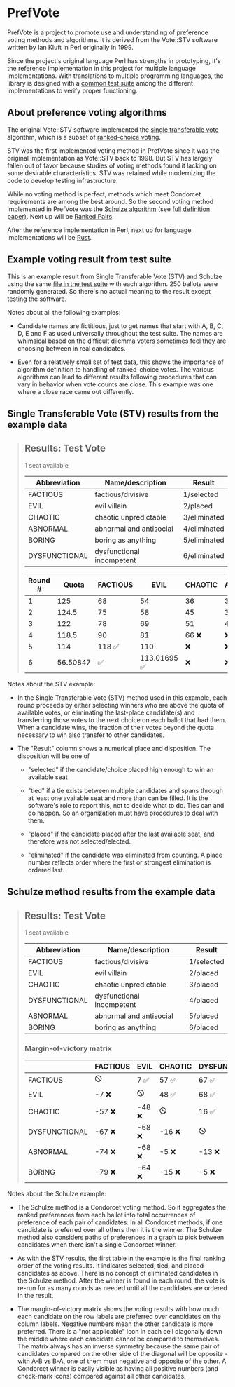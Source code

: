 # PrefVote

PrefVote is a project to promote use and understanding of preference voting methods and algorithms. It is derived from the Vote::STV software written by Ian Kluft in Perl originally in 1999.

Since the project's original language Perl has strengths in prototyping, it's the reference implementation in this project for multiple language implementations. With translations to multiple programming languages, the library is designed with a [common test suite](test/) among the different implementations to verify proper functioning.

## About preference voting algorithms

The original Vote::STV software implemented the [single transferable vote](https://en.wikipedia.org/wiki/Single_transferable_vote) algorithm, which is a subset of [ranked-choice voting](https://en.wikipedia.org/wiki/Ranked_voting).

STV was the first implemented voting method in PrefVote since it was the original implementation as Vote::STV back to 1998. But STV has largely fallen out of favor because studies of voting methods found it lacking on some desirable characteristics. STV was retained while modernizing the code to develop testing infrastructure.

 While no voting method is perfect, methods which meet Condorcet requirements are among the best around. So the second voting method implemented in PrefVote was the [Schulze algorithm](https://en.wikipedia.org/wiki/Schulze_method) (see [full definition paper)](https://arxiv.org/abs/1804.02973). Next up will be [Ranked Pairs](https://en.wikipedia.org/wiki/Ranked_pairs).

After the reference implementation in Perl, next up for language implementations will be [Rust](https://www.rust-lang.org/).

## Example voting result from test suite

This is an example result from Single Transferable Vote (STV) and Schulze using the same [file in the test suite](test/inputs/100-rcv-test/004-rcv-test.yaml) with each algorithm. 250 ballots were randomly generated. So there's no actual meaning to the result except testing the software.

Notes about all the following examples:

- Candidate names are fictitious, just to get names that start with A, B, C, D, E and F as used universally throughout the test suite. The names are whimsical based on the difficult dilemma voters sometimes feel they are choosing between in real candidates.

- Even for a relatively small set of test data, this shows the importance of algorithm definition to handling of ranked-choice votes. The various algorithms can lead to different results following procedures that can vary in behavior when vote counts are close. This example was one where a close race came out differently.

## Single Transferable Vote (STV) results from the example data

<blockquote>
<div id="prefvote">
<h2>Results: Test Vote</h2>
<p>1 seat available</p>
<table>
<thead>
<tr>
<th>Abbreviation</th>
<th>Name/description</th>
<th>Result</th>
</tr>
</thead>
<tbody>
<tr>
<td>FACTIOUS</td>
<td>factious/divisive</td>
<td>1/selected</td>
</tr>
<tr>
<td>EVIL</td>
<td>evil villain</td>
<td>2/placed</td>
</tr>
<tr>
<td>CHAOTIC</td>
<td>chaotic unpredictable</td>
<td>3/eliminated</td>
</tr>
<tr>
<td>ABNORMAL</td>
<td>abnormal and antisocial</td>
<td>4/eliminated</td>
</tr>
<tr>
<td>BORING</td>
<td>boring as anything</td>
<td>5/eliminated</td>
</tr>
<tr>
<td>DYSFUNCTIONAL</td>
<td>dysfunctional incompetent</td>
<td>6/eliminated</td>
</tr>
</tbody>
</table>
<table>
<thead>
<tr>
<th>Round #</th>
<th>Quota</th>
<th>FACTIOUS</th>
<th>EVIL</th>
<th>CHAOTIC</th>
<th>ABNORMAL</th>
<th>BORING</th>
<th>DYSFUNCTIONAL</th>
</tr>
</thead>
<tbody>
<tr>
<td>1</td>
<td>125</td>
<td>68</td>
<td>54</td>
<td>36</td>
<td>31</td>
<td>33</td>
<td>28 ❌</td>
</tr>
<tr>
<td>2</td>
<td>124.5</td>
<td>75</td>
<td>58</td>
<td>45</td>
<td>36</td>
<td>35 ❌</td>
<td>❌</td>
</tr>
<tr>
<td>3</td>
<td>122</td>
<td>78</td>
<td>69</td>
<td>51</td>
<td>46 ❌</td>
<td>❌</td>
<td>❌</td>
</tr>
<tr>
<td>4</td>
<td>118.5</td>
<td>90</td>
<td>81</td>
<td>66 ❌</td>
<td>❌</td>
<td>❌</td>
<td>❌</td>
</tr>
<tr>
<td>5</td>
<td>114</td>
<td>118 ✅</td>
<td>110</td>
<td>❌</td>
<td>❌</td>
<td>❌</td>
<td>❌</td>
</tr>
<tr>
<td>6</td>
<td>56.50847</td>
<td>✅</td>
<td>113.01695 ✅</td>
<td>❌</td>
<td>❌</td>
<td>❌</td>
<td>❌</td>
</tr>
</tbody>
</table>
</div>
</blockquote>

Notes about the STV example:

- In the Single Transferable Vote (STV) method used in this example, each round proceeds by either selecting winners who are above the quota of available votes, or eliminating the last-place candidate(s) and transferring those votes to the next choice on each ballot that had them. When a candidate wins, the fraction of their votes beyond the quota necessary to win also transfer to other candidates.

- The "Result" column shows a numerical place and disposition. The disposition will be one of
  
  - "selected" if the candidate/choice placed high enough to win an available seat
  
  - "tied" if a tie exists between multiple candidates and spans through at least one available seat and more than can be filled. It is the software's role to report this, not to decide what to do. Ties can and do happen. So an organization must have procedures to deal with them.
  
  - "placed" if the candidate placed after the last available seat, and therefore was not selected/elected.
  
  - "eliminated" if the candidate was eliminated from counting. A place number reflects order where the first or strongest elimination is ordered last.

## Schulze method results from the example data

<blockquote>
<div id="prefvote">
<h2>Results: Test Vote</h2>
<p>1 seat available</p>
<table>
<thead>
<tr>
<th>Abbreviation</th>
<th>Name/description</th>
<th>Result</th>
</tr>
</thead>
<tbody>
<tr>
<td>FACTIOUS</td>
<td>factious/divisive</td>
<td>1/selected</td>
</tr>
<tr>
<td>EVIL</td>
<td>evil villain</td>
<td>2/placed</td>
</tr>
<tr>
<td>CHAOTIC</td>
<td>chaotic unpredictable</td>
<td>3/placed</td>
</tr>
<tr>
<td>DYSFUNCTIONAL</td>
<td>dysfunctional incompetent</td>
<td>4/placed</td>
</tr>
<tr>
<td>ABNORMAL</td>
<td>abnormal and antisocial</td>
<td>5/placed</td>
</tr>
<tr>
<td>BORING</td>
<td>boring as anything</td>
<td>6/placed</td>
</tr>
</tbody>
</table>
<h3>Margin-of-victory matrix</h3>
<table>
<thead>
<tr>
<th></th>
<th>FACTIOUS</th>
<th>EVIL</th>
<th>CHAOTIC</th>
<th>DYSFUNCTIONAL</th>
<th>ABNORMAL</th>
<th>BORING</th>
</tr>
</thead>
<tbody>
<tr>
<td>FACTIOUS</td>
<td>🛇</td>
<td>7 ✅</td>
<td>57 ✅</td>
<td>67 ✅</td>
<td>74 ✅</td>
<td>79 ✅</td>
</tr>
<tr>
<td>EVIL</td>
<td>-7 ❌</td>
<td>🛇</td>
<td>48 ✅</td>
<td>68 ✅</td>
<td>68 ✅</td>
<td>64 ✅</td>
</tr>
<tr>
<td>CHAOTIC</td>
<td>-57 ❌</td>
<td>-48 ❌</td>
<td>🛇</td>
<td>16 ✅</td>
<td>5 ✅</td>
<td>15 ✅</td>
</tr>
<tr>
<td>DYSFUNCTIONAL</td>
<td>-67 ❌</td>
<td>-68 ❌</td>
<td>-16 ❌</td>
<td>🛇</td>
<td>13 ✅</td>
<td>5 ✅</td>
</tr>
<tr>
<td>ABNORMAL</td>
<td>-74 ❌</td>
<td>-68 ❌</td>
<td>-5 ❌</td>
<td>-13 ❌</td>
<td>🛇</td>
<td>11 ✅</td>
</tr>
<tr>
<td>BORING</td>
<td>-79 ❌</td>
<td>-64 ❌</td>
<td>-15 ❌</td>
<td>-5 ❌</td>
<td>-11 ❌</td>
<td>🛇</td>
</tr>
</tbody>
</table>
</div>
</blockquote>

Notes about the Schulze example:

- The Schulze method is a Condorcet voting method. So it aggregates the ranked preferences from each ballot into total occurrences of preference of each pair of candidates. In all Condorcet methods, if one candidate is preferred over all others then it is the winner. The Schulze method also considers paths of preferences in a graph to pick between candidates when there isn't a single Condorcet winner.

- As with the STV results, the first table in the example is the final ranking order of the voting results. It indicates selected, tied, and placed candidates as above. There is no concept of eliminated candidates in the Schulze method. After the winner is found in each round, the vote is re-run for as many rounds as needed until all the candidates are ordered in the result.

- The margin-of-victory matrix shows the voting results with how much each candidate on the row labels are preferred over candidates on the column labels. Negative numbers mean the other candidate is more preferred. There is a "not applicable" icon in each cell diagonally down the middle where each candidate cannot be compared to themselves. The matrix always has an inverse symmetry because the same pair of candidates compared on the other side of the diagonal will be opposite - with A-B vs B-A, one of them must negative and opposite of the other. A Condorcet winner is easily visible as having all positive numbers (and check-mark icons) compared against all other candidates.
